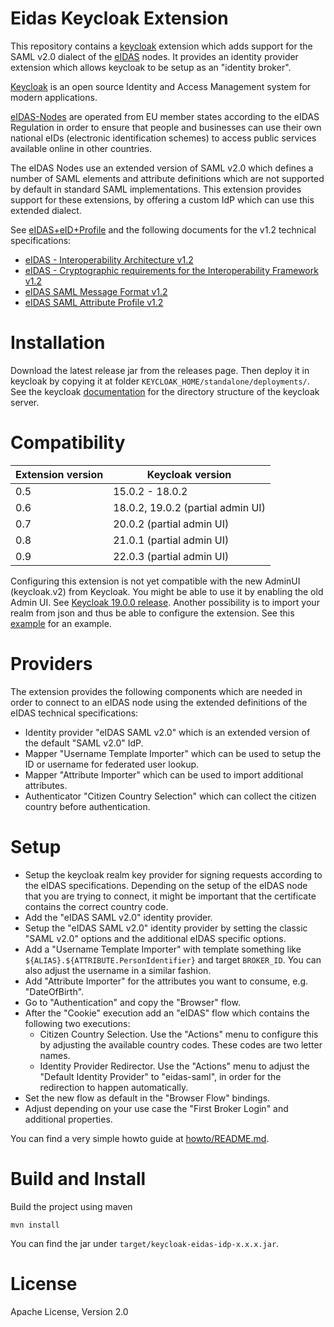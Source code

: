 # Eidas Keycloak Extension

This repository contains a [keycloak](https://www.keycloak.org/) extension which adds support for the 
SAML v2.0 dialect of the [eIDAS](https://en.wikipedia.org/wiki/EIDAS) nodes.
It provides an identity provider extension which allows keycloak to be setup as an "identity broker". 

[Keycloak](https://www.keycloak.org/about) is an open source Identity and Access Management system for modern 
applications.

[eIDAS-Nodes](https://ec.europa.eu/cefdigital/wiki/display/CEFDIGITAL/eIDAS-Node+version+2.5) are operated 
from EU member states according to the eIDAS Regulation in order to ensure that people and businesses can use 
their own national eIDs (electronic identification schemes) to access public services available online in 
other countries.

The eIDAS Nodes use an extended version of SAML v2.0 which defines a number of SAML elements and attribute 
definitions which are not supported by default in standard SAML implementations. This extension provides support 
for these extensions, by offering a custom IdP which can use this extended dialect.

See [eIDAS+eID+Profile](https://ec.europa.eu/cefdigital/wiki/display/CEFDIGITAL/eIDAS+eID+Profile) and the 
following documents for the v1.2 technical specifications:

  * [eIDAS - Interoperability Architecture v1.2](https://ec.europa.eu/cefdigital/wiki/download/attachments/82773108/eIDAS%20Interoperability%20Architecture%20v.1.2%20Final.pdf)
  * [eIDAS - Cryptographic requirements for the Interoperability Framework v1.2](https://ec.europa.eu/cefdigital/wiki/download/attachments/82773108/eIDAS%20Cryptographic%20Requirement%20v.1.2%20Final.pdf)
  * [eIDAS SAML Message Format v1.2](https://ec.europa.eu/cefdigital/wiki/download/attachments/82773108/eIDAS%20SAML%20Message%20Format%20v.1.2%20Final.pdf)
  * [eIDAS SAML Attribute Profile v1.2](https://ec.europa.eu/cefdigital/wiki/download/attachments/82773108/eIDAS%20SAML%20Attribute%20Profile%20v1.2%20Final.pdf) 

# Installation 

Download the latest release jar from the releases page. Then deploy it in keycloak by copying it at folder
`KEYCLOAK_HOME/standalone/deployments/`. See the keycloak [documentation](https://www.keycloak.org/docs/latest/server_installation/index.html#distribution-directory-structure) for the directory structure of the keycloak server.

# Compatibility 


| Extension version | Keycloak version |
|-------------------|------------------|
| 0.5               | 15.0.2 - 18.0.2  |
| 0.6               | 18.0.2, 19.0.2 (partial admin UI) |
| 0.7               | 20.0.2 (partial admin UI) |
| 0.8               | 21.0.1 (partial admin UI) |
| 0.9               | 22.0.3 (partial admin UI) |

Configuring this extension is not yet compatible with the new AdminUI (keycloak.v2) from Keycloak. You might be able to use it 
by enabling the old Admin UI. See [Keycloak 19.0.0 release](https://www.keycloak.org/2022/07/keycloak-1900-released.html#_new_admin_console_is_now_the_default_console).
Another possibility is to import your realm from json and thus be able to configure the extension. See this [example](howto/example.config.json) for an example.


# Providers 

The extension provides the following components which are needed in order to connect to an eIDAS node using 
the extended definitions of the eIDAS technical specifications: 

  * Identity provider "eIDAS SAML v2.0" which is an extended version of the default "SAML v2.0" IdP.
  * Mapper "Username Template Importer" which can be used to setup the ID or username for federated user lookup.
  * Mapper "Attribute Importer" which can be used to import additional attributes.
  * Authenticator "Citizen Country Selection" which can collect the citizen country before authentication. 

# Setup

  * Setup the keycloak realm key provider for signing requests according to the eIDAS specifications.
    Depending on the setup of the eIDAS node that you are trying to connect, it might be important that the 
    certificate contains the correct country code.
  * Add the "eIDAS SAML v2.0" identity provider. 
  * Setup the "eIDAS SAML v2.0" identity provider by setting the classic "SAML v2.0" options and the 
    additional eIDAS specific options.
  * Add a "Username Template Importer" with template something like `${ALIAS}.${ATTRIBUTE.PersonIdentifier}` and target `BROKER_ID`. 
    You can also adjust the username in a similar fashion. 
  * Add "Attribute Importer" for the attributes you want to consume, e.g. "DateOfBirth".
  * Go to "Authentication" and copy the "Browser" flow. 
  * After the "Cookie" execution add an "eIDAS" flow which contains the following two executions: 
     - Citizen Country Selection. Use the "Actions" menu to configure this by adjusting the available country codes. These codes 
       are two letter names.
     - Identity Provider Redirector. Use the "Actions" menu to adjust the "Default Identity Provider" to "eidas-saml", in order for
       the redirection to happen automatically.
  * Set the new flow as default in the "Browser Flow" bindings.
  * Adjust depending on your use case the "First Broker Login" and additional properties.

You can find a very simple howto guide at [howto/README.md](howto/README.md).

# Build and Install

Build the project using maven

```
mvn install
```

You can find the jar under `target/keycloak-eidas-idp-x.x.x.jar`.

# License 

Apache License, Version 2.0

